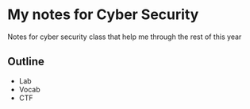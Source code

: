 # My notes for Cyber Security
Notes for cyber security class that help me through the rest of this year
## Outline
* Lab
* Vocab
* CTF

